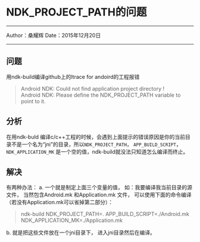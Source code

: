 ﻿# NDK_PROJECT_PATH的问题

---
Author：桑耀辉
Date：2015年12月20日

---

## 问题
用ndk-build编译github上的ltrace for andoird的工程报错
> Android NDK: Could not find application project directory !    
Android NDK: Please define the NDK_PROJECT_PATH variable to point to it.    

## 分析
在用ndk-buld 编译c/c++工程的时候，会遇到上面提示的错误原因是你的当前目录不是一个名为“jni”的目录，所以`NDK_PROJECT_PATH`， `APP_BUILD_SCRIPT`， `NDK_APPLICATION_MK` 是一个空的值，ndk-build就没法只知道怎么编译而终止。 
## 解决
有两种办法：
a. 一个就是制定上面三个变量的值， 如：我要编译我当前目录的源文件， 当然包含Android.mk 和Application.mk 文件， 可以使用下面的命令编译（若没有Application.mk可以省掉第二部分）：
> ndk-build NDK_PROJECT_PATH=. APP_BUILD_SCRIPT=./Android.mk NDK_APPLICATION_MK=./Application.mk

b. 就是把这些文件放在一个jni目录下， 进入jni目录然后在编译。






